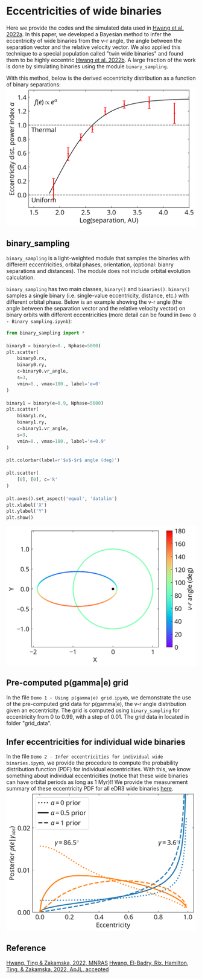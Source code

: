 # Eccentricities of wide binaries

Here we provide the codes and the simulated data used in [Hwang et al. 2022a](https://ui.adsabs.harvard.edu/abs/2022MNRAS.512.3383H/abstract). In this paper, we developed a Bayesian method to infer the eccentricity of wide binaries from the v-r angle, the angle between the separation vector and the relative velocity vector. We also applied this technique to a special population called "twin wide binaries" and found them to be highly eccentric [Hwang et al. 2022b](https://arxiv.org/abs/2205.05690). A large fraction of the work is done by simulating binaries using the module `binary_sampling`.


With this method, below is the derived eccentricity distribution as a function of binary separations:
![](figs/20220216_alpha_sep.png)

## binary_sampling

`binary_sampling` is a light-weighted module that samples the binaries with different eccentricities, orbital phases, orientation, (optional: bianry separations and distances). The module does not include orbital evolution calculation.

`binary_sampling` has two main classes, `binary()` and `binaries()`. `binary()` samples a single binary (i.e. single-value eccentricity, distance, etc.) with different orbital phase. Below is an example showing the v-r angle (the angle between the separation vector and the relative velocity vector) on binary orbits with different eccentricities (more detail can be found in `Demo 0 - Binary sampling.ipynb`):

```python
from binary_sampling import *

binary0 = binary(e=0., Nphase=5000)
plt.scatter(
    binary0.rx,
    binary0.ry,
    c=binary0.vr_angle,
    s=3,
    vmin=0., vmax=180., label='e=0'
)

binary1 = binary(e=0.9, Nphase=5000)
plt.scatter(
    binary1.rx,
    binary1.ry,
    c=binary1.vr_angle,
    s=3,
    vmin=0., vmax=180., label='e=0.9'
)

plt.colorbar(label=r'$v$-$r$ angle (deg)')

plt.scatter(
    [0], [0], c='k'
)

plt.axes().set_aspect('equal', 'datalim')
plt.xlabel('X')
plt.ylabel('Y')
plt.show()
```
![](figs/20211101_vr_for_orbit.png)

## Pre-computed p(gamma|e) grid

In the file `Demo 1 - Using p(gamma|e) grid.ipynb`, we demonstrate the use of the pre-computed grid data for p(gamma|e), the v-r angle distribution given an eccentricity. The grid is computed using `binary_sampling` for eccentricity from 0 to 0.99, with a step of 0.01. The grid data in located in folder "grid_data".

## Infer eccentricities for individual wide binaries

In the file `Demo 2 - Infer eccentricities for individual wide binaries.ipynb`, we provide the procedure to compute the probability distribution function (PDF) for individual eccentricities. With this, we know something about individual eccentricities (notice that these wide binaries can have orbital periods as long as 1 Myr)!! We provide the measurement summary of these eccentricity PDF for all eDR3 wide binaries [here](https://drive.google.com/file/d/1h1pgexHUTpvE80PWCh6m1zY3QMMuYPnd/view).
![](figs/20211031_e_pdf_example.png)


## Reference
[Hwang, Ting & Zakamska, 2022, MNRAS](https://ui.adsabs.harvard.edu/abs/2022MNRAS.512.3383H/abstract)
[Hwang, El-Badry, Rix, Hamilton, Ting, & Zakamska, 2022, ApJL, accepted](https://arxiv.org/abs/2205.05690)
